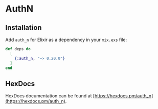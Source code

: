 # AuthN

## Installation

Add `auth_n` for Elixir as a dependency in your `mix.exs` file:

```elixir
def deps do
  [
    {:auth_n, "~> 0.20.0"}
  ]
end
```

## HexDocs

HexDocs documentation can be found at [https://hexdocs.pm/auth_n](https://hexdocs.pm/auth_n).
